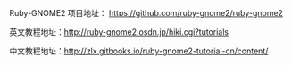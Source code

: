 Ruby-GNOME2 项目地址： https://github.com/ruby-gnome2/ruby-gnome2

英文教程地址：http://ruby-gnome2.osdn.jp/hiki.cgi?tutorials

中文教程地址：http://zlx.gitbooks.io/ruby-gnome2-tutorial-cn/content/
